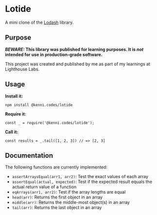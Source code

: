 # Lotide

A mini clone of the [Lodash](https://lodash.com) library.

## Purpose

**_BEWARE:_ This library was published for learning purposes. It is _not_ intended for use in production-grade software.**

This project was created and published by me as part of my learnings at Lighthouse Labs. 

## Usage

**Install it:**

`npm install @kenni.codes/lotide`

**Require it:**

`const _ = require('@kenni.codes/lotide');`

**Call it:**

`const results = _.tail([1, 2, 3]) // => [2, 3]`

## Documentation

The following functions are currently implemented:

* `assertArraysEqual(arr1, arr2)`: Test the exact values of each array
* `assertEqual(actual, expected)`: Test if the expected result equals the actual return value of a function
* `eqArrays(arr1, arr2)`: Test if the array lengths are equal
* `head(arr)`: Returns the first object in an array
* `middle(arr)`: Returns the middle-most object(s) in an array
* `tail(arr)`: Returns the last object in an array